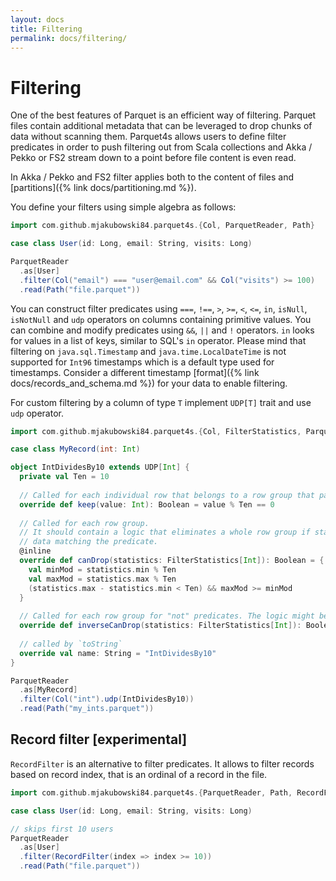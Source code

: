 ```yaml
---
layout: docs
title: Filtering
permalink: docs/filtering/
---
```


# Filtering

One of the best features of Parquet is an efficient way of filtering. Parquet files contain additional metadata that can be leveraged to drop chunks of data without scanning them. Parquet4s allows users to define filter predicates in order to push filtering out from Scala collections and Akka / Pekko or FS2 stream down to a point before file content is even read.

In Akka / Pekko and FS2 filter applies both to the content of files and [partitions]({% link docs/partitioning.md %}).

You define your filters using simple algebra as follows:

```scala mdoc:compile-only
import com.github.mjakubowski84.parquet4s.{Col, ParquetReader, Path}

case class User(id: Long, email: String, visits: Long)

ParquetReader
  .as[User]
  .filter(Col("email") === "user@email.com" && Col("visits") >= 100)
  .read(Path("file.parquet"))
```

You can construct filter predicates using `===`, `!==`, `>`, `>=`, `<`, `<=`, `in`, `isNull`, `isNotNull` and `udp` operators on columns containing primitive values. You can combine and modify predicates using `&&`, `||` and `!` operators. `in` looks for values in a list of keys, similar to SQL's `in` operator. Please mind that filtering on `java.sql.Timestamp` and `java.time.LocalDateTime` is not supported for `Int96` timestamps which is a default type used for timestamps. Consider a different timestamp [format]({% link docs/records_and_schema.md %}) for your data to enable filtering.

For custom filtering by a column of type `T` implement `UDP[T]` trait and use `udp` operator.

```scala mdoc:compile-only
import com.github.mjakubowski84.parquet4s.{Col, FilterStatistics, ParquetReader, Path, UDP}

case class MyRecord(int: Int)

object IntDividesBy10 extends UDP[Int] {
  private val Ten = 10
  
  // Called for each individual row that belongs to a row group that passed row group filtering.
  override def keep(value: Int): Boolean = value % Ten == 0
  
  // Called for each row group.
  // It should contain a logic that eliminates a whole row group if statistics prove that it doesn't contain 
  // data matching the predicate.
  @inline
  override def canDrop(statistics: FilterStatistics[Int]): Boolean = {
    val minMod = statistics.min % Ten
    val maxMod = statistics.max % Ten
    (statistics.max - statistics.min < Ten) && maxMod >= minMod
  }
  
  // Called for each row group for "not" predicates. The logic might be different than one in `canDrop`.
  override def inverseCanDrop(statistics: FilterStatistics[Int]): Boolean = !canDrop(statistics)
  
  // called by `toString`
  override val name: String = "IntDividesBy10"
}

ParquetReader
  .as[MyRecord]
  .filter(Col("int").udp(IntDividesBy10))
  .read(Path("my_ints.parquet"))
```

## Record filter \[experimental\]

`RecordFilter` is an alternative to filter predicates. It allows to filter records based on record index, that is an ordinal of a record in the file.

```scala mdoc:compile-only
import com.github.mjakubowski84.parquet4s.{ParquetReader, Path, RecordFilter}

case class User(id: Long, email: String, visits: Long)

// skips first 10 users
ParquetReader
  .as[User]
  .filter(RecordFilter(index => index >= 10))
  .read(Path("file.parquet"))
```
